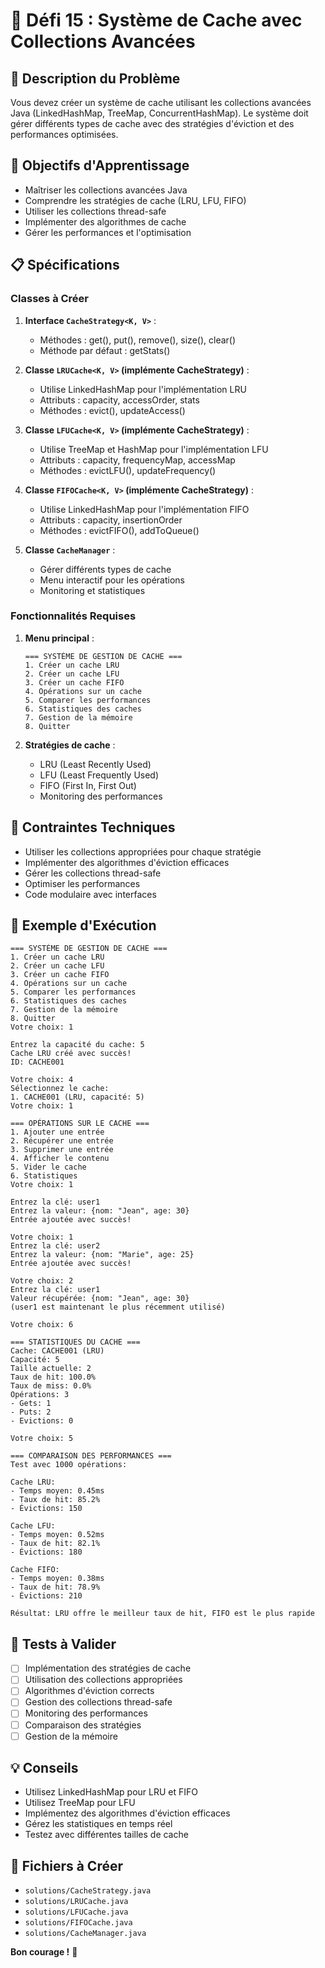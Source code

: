 # 🎯 Défi 15 : Système de Cache avec Collections Avancées

## 📝 Description du Problème

Vous devez créer un système de cache utilisant les collections avancées Java (LinkedHashMap, TreeMap, ConcurrentHashMap). Le système doit gérer différents types de cache avec des stratégies d'éviction et des performances optimisées.

## 🎯 Objectifs d'Apprentissage

- Maîtriser les collections avancées Java
- Comprendre les stratégies de cache (LRU, LFU, FIFO)
- Utiliser les collections thread-safe
- Implémenter des algorithmes de cache
- Gérer les performances et l'optimisation

## 📋 Spécifications

### Classes à Créer

1. **Interface `CacheStrategy<K, V>`** :
   - Méthodes : get(), put(), remove(), size(), clear()
   - Méthode par défaut : getStats()

2. **Classe `LRUCache<K, V>` (implémente CacheStrategy)** :
   - Utilise LinkedHashMap pour l'implémentation LRU
   - Attributs : capacity, accessOrder, stats
   - Méthodes : evict(), updateAccess()

3. **Classe `LFUCache<K, V>` (implémente CacheStrategy)** :
   - Utilise TreeMap et HashMap pour l'implémentation LFU
   - Attributs : capacity, frequencyMap, accessMap
   - Méthodes : evictLFU(), updateFrequency()

4. **Classe `FIFOCache<K, V>` (implémente CacheStrategy)** :
   - Utilise LinkedHashMap pour l'implémentation FIFO
   - Attributs : capacity, insertionOrder
   - Méthodes : evictFIFO(), addToQueue()

5. **Classe `CacheManager`** :
   - Gérer différents types de cache
   - Menu interactif pour les opérations
   - Monitoring et statistiques

### Fonctionnalités Requises

1. **Menu principal** :
   ```
   === SYSTÈME DE GESTION DE CACHE ===
   1. Créer un cache LRU
   2. Créer un cache LFU
   3. Créer un cache FIFO
   4. Opérations sur un cache
   5. Comparer les performances
   6. Statistiques des caches
   7. Gestion de la mémoire
   8. Quitter
   ```

2. **Stratégies de cache** :
   - LRU (Least Recently Used)
   - LFU (Least Frequently Used)
   - FIFO (First In, First Out)
   - Monitoring des performances

## 🔧 Contraintes Techniques

- Utiliser les collections appropriées pour chaque stratégie
- Implémenter des algorithmes d'éviction efficaces
- Gérer les collections thread-safe
- Optimiser les performances
- Code modulaire avec interfaces

## 📝 Exemple d'Exécution

```
=== SYSTÈME DE GESTION DE CACHE ===
1. Créer un cache LRU
2. Créer un cache LFU
3. Créer un cache FIFO
4. Opérations sur un cache
5. Comparer les performances
6. Statistiques des caches
7. Gestion de la mémoire
8. Quitter
Votre choix: 1

Entrez la capacité du cache: 5
Cache LRU créé avec succès!
ID: CACHE001

Votre choix: 4
Sélectionnez le cache:
1. CACHE001 (LRU, capacité: 5)
Votre choix: 1

=== OPÉRATIONS SUR LE CACHE ===
1. Ajouter une entrée
2. Récupérer une entrée
3. Supprimer une entrée
4. Afficher le contenu
5. Vider le cache
6. Statistiques
Votre choix: 1

Entrez la clé: user1
Entrez la valeur: {nom: "Jean", age: 30}
Entrée ajoutée avec succès!

Votre choix: 1
Entrez la clé: user2
Entrez la valeur: {nom: "Marie", age: 25}
Entrée ajoutée avec succès!

Votre choix: 2
Entrez la clé: user1
Valeur récupérée: {nom: "Jean", age: 30}
(user1 est maintenant le plus récemment utilisé)

Votre choix: 6

=== STATISTIQUES DU CACHE ===
Cache: CACHE001 (LRU)
Capacité: 5
Taille actuelle: 2
Taux de hit: 100.0%
Taux de miss: 0.0%
Opérations: 3
- Gets: 1
- Puts: 2
- Evictions: 0

Votre choix: 5

=== COMPARAISON DES PERFORMANCES ===
Test avec 1000 opérations:

Cache LRU:
- Temps moyen: 0.45ms
- Taux de hit: 85.2%
- Évictions: 150

Cache LFU:
- Temps moyen: 0.52ms
- Taux de hit: 82.1%
- Évictions: 180

Cache FIFO:
- Temps moyen: 0.38ms
- Taux de hit: 78.9%
- Évictions: 210

Résultat: LRU offre le meilleur taux de hit, FIFO est le plus rapide
```

## 🧪 Tests à Valider

- [ ] Implémentation des stratégies de cache
- [ ] Utilisation des collections appropriées
- [ ] Algorithmes d'éviction corrects
- [ ] Gestion des collections thread-safe
- [ ] Monitoring des performances
- [ ] Comparaison des stratégies
- [ ] Gestion de la mémoire

## 💡 Conseils

- Utilisez LinkedHashMap pour LRU et FIFO
- Utilisez TreeMap pour LFU
- Implémentez des algorithmes d'éviction efficaces
- Gérez les statistiques en temps réel
- Testez avec différentes tailles de cache

## 🎯 Fichiers à Créer

- `solutions/CacheStrategy.java`
- `solutions/LRUCache.java`
- `solutions/LFUCache.java`
- `solutions/FIFOCache.java`
- `solutions/CacheManager.java`

**Bon courage !** 🚀
